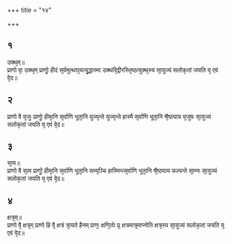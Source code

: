 +++
title = "१४"

+++
## १
उक्थ᳘म्॥  
प्राणो वा᳘ उक्थ᳘म् प्राणोॗ हीदं स᳘र्वमुत्थाप᳘यत्यु᳘द्धास्मा उक्थवि᳘द्वीरस्ति᳘ष्ठत्युक्थ᳘स्य सा᳘युज्यं सलोक᳘तां जयति य᳘ एवं वे᳘द॥  
## २
प्राणो वै य᳘जुः प्राणोॗ हीमा᳘नि स᳘र्वाणि भूता᳘नि युज्य᳘न्ते युज्य᳘न्ते हास्मै स᳘र्वाणि भूता᳘नि श्रै᳘ष्ठ्याय य᳘जुषः सा᳘युज्यं सलोक᳘तां जयति य᳘ एवं वे᳘द॥  
## ३
सा᳘म॥  
प्राणो वै सा᳘म प्राणोॗ हीमा᳘नि स᳘र्वाणि भूता᳘नि सम्य᳘ञ्चि हास्मिन्त्स᳘र्वाणि भूता᳘नि श्रै᳘ष्ठ्याय कल्पन्ते सा᳘म्नः सा᳘युज्यं सलोक᳘तां जयति य᳘ एवं वे᳘द॥  
## ४
क्षत्र᳘म्॥  
प्राणो वै᳘ क्षत्र᳘म् प्राणो हि वै᳘ क्षत्रं त्रा᳘यते हैनम् प्राणः᳘ क्षणि᳘तोः प्र᳘ क्षत्रमात्र᳘माप्नोति क्षत्र᳘स्य सा᳘युज्यं सलोक᳘तां जयति य᳘ एवं वे᳘द॥  